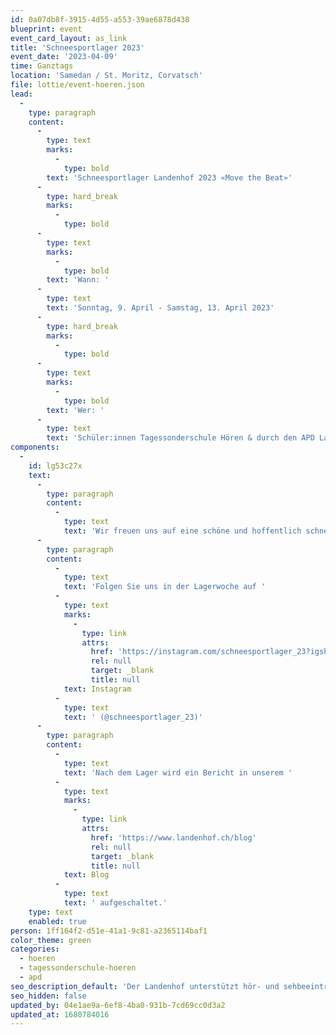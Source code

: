 ```yaml
---
id: 0a07db8f-3915-4d55-a553-39ae6878d438
blueprint: event
event_card_layout: as_link
title: 'Schneesportlager 2023'
event_date: '2023-04-09'
time: Ganztags
location: 'Samedan / St. Moritz, Corvatsch'
file: lottie/event-hoeren.json
lead:
  -
    type: paragraph
    content:
      -
        type: text
        marks:
          -
            type: bold
        text: 'Schneesportlager Landenhof 2023 «Move the Beat»'
      -
        type: hard_break
        marks:
          -
            type: bold
      -
        type: text
        marks:
          -
            type: bold
        text: 'Wann: '
      -
        type: text
        text: 'Sonntag, 9. April - Samstag, 13. April 2023'
      -
        type: hard_break
        marks:
          -
            type: bold
      -
        type: text
        marks:
          -
            type: bold
        text: 'Wer: '
      -
        type: text
        text: 'Schüler:innen Tagessonderschule Hören & durch den APD Landenhof betreute Kinder und Jugendliche'
components:
  -
    id: lg53c27x
    text:
      -
        type: paragraph
        content:
          -
            type: text
            text: 'Wir freuen uns auf eine schöne und hoffentlich schneereiche Woche!'
      -
        type: paragraph
        content:
          -
            type: text
            text: 'Folgen Sie uns in der Lagerwoche auf '
          -
            type: text
            marks:
              -
                type: link
                attrs:
                  href: 'https://instagram.com/schneesportlager_23?igshid=YmMyMTA2M2Y='
                  rel: null
                  target: _blank
                  title: null
            text: Instagram
          -
            type: text
            text: ' (@schneesportlager_23)'
      -
        type: paragraph
        content:
          -
            type: text
            text: 'Nach dem Lager wird ein Bericht in unserem '
          -
            type: text
            marks:
              -
                type: link
                attrs:
                  href: 'https://www.landenhof.ch/blog'
                  rel: null
                  target: _blank
                  title: null
            text: Blog
          -
            type: text
            text: ' aufgeschaltet.'
    type: text
    enabled: true
person: 1ff164f2-d51e-41a1-9c81-a2365114baf1
color_theme: green
categories:
  - hoeren
  - tagessonderschule-hoeren
  - apd
seo_description_default: 'Der Landenhof unterstützt hör- und sehbeeinträchtigte Kinder & Jugendliche in ihrem selbstbestimmten Leben durch Förderung ihrer Fähigkeiten & Entwicklung'
seo_hidden: false
updated_by: 04e1ae9a-6ef8-4ba0-931b-7cd69cc0d3a2
updated_at: 1680784016
---
```

